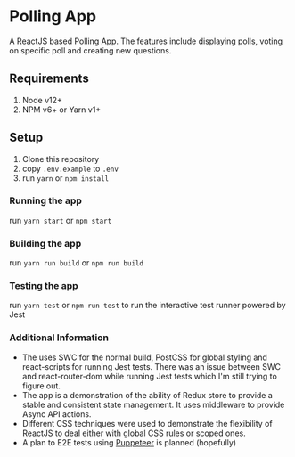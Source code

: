 # Polling App

A ReactJS based Polling App. The features include displaying polls, voting on specific poll and 
creating new questions.

## Requirements
1. Node v12+
2. NPM v6+ or Yarn v1+


## Setup

1. Clone this repository
2. copy `.env.example` to `.env`
3. run `yarn` or `npm install`


### Running the app

run `yarn start` or `npm start`

### Building the app

run `yarn run build` or `npm run build`

### Testing the app

run `yarn test` or `npm run test` to run the interactive test runner powered by Jest

### Additional Information

* The uses SWC for the normal build, PostCSS for global styling and react-scripts for running Jest
  tests. There was an issue between SWC and react-router-dom while running Jest tests which I'm still 
  trying to figure out.
* The app is a demonstration of the ability of Redux store to provide a stable and consistent 
state management. It uses middleware to provide Async API actions.  
* Different CSS techniques were used to demonstrate the flexibility of ReactJS to deal either with 
global CSS rules or scoped ones.  
* A plan to E2E tests using [Puppeteer](https://github.com/puppeteer/puppeteer) is planned (hopefully) 
